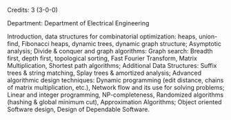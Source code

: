 Credits: 3 (3-0-0)

Department: Department of Electrical Engineering

Introduction, data structures for combinatorial optimization: heaps, union-find, Fibonacci heaps, dynamic trees, dynamic graph structure; Asymptotic analysis; Divide & conquer and graph algorithms: Graph search: Breadth first, depth first, topological sorting, Fast Fourier Transform, Matrix Multiplication, Shortest path algorithms; Additional Data Structures: Suffix trees & string matching, Splay trees & amortized analysis; Advanced algorithmic design techniques: Dynamic programming (edit distance, chains of matrix multiplication, etc.), Network flow and its use for solving problems; Linear and integer programming, NP-completeness, Randomized algorithms (hashing & global minimum cut), Approximation Algorithms; Object oriented Software design, Design of Dependable Software.